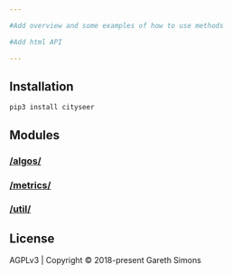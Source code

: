 ```yaml
---

#Add overview and some examples of how to use methods

#Add html API

---
```


Installation
------------

```
pip3 install cityseer
```

Modules
-------

### [/algos/](algos/README.md)

### [/metrics/](metrics/README.md)

### [/util/](util/README.md)


License
-------

AGPLv3 | Copyright © 2018-present Gareth Simons